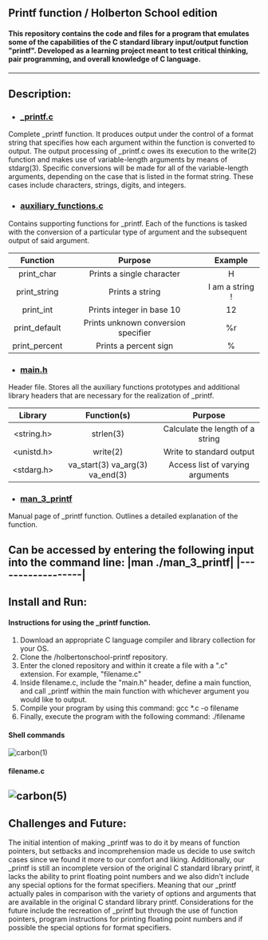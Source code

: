 ## Printf function / Holberton School edition
#### This repository contains the code and files for a program that emulates some of the capabilities of the C standard library input/output function "printf". Developed as a learning project meant to test critical thinking, pair programming, and overall knowledge of C language.
-------------------------------------------------------------------------------------------------------------
## Description:

* ### [_printf.c](_printf.c)
Complete _printf function. It produces output under the control of a format string that specifies how each argument within the function is converted to output. The output processing of _printf.c owes its execution to the write(2) function and makes use of variable-length arguments by means of stdarg(3). Specific conversions will be made for all of the variable-length arguments, depending on the case that is listed in the format string. These cases include characters, strings, digits, and integers.

* ### [auxiliary_functions.c](auxiliary_functions.c)
Contains supporting functions for _printf. Each of the functions is tasked with the conversion of a particular type of argument and the subsequent output of said argument.

|Function| Purpose |Example|
|:--------:|:---------:|:-------:|
|print_char|Prints a single character|H|
|print_string|Prints a string|I am a string !|
|print_int|Prints integer in base 10|12
|print_default|Prints unknown conversion specifier|%r|
|print_percent|Prints a percent sign|%|

* ### [main.h](main.h)
Header file. Stores all the auxiliary functions prototypes and additional library headers that are necessary for the realization of _printf.

|Library| Function(s) | Purpose|
|:-------:|:-------------:|:--------:|
|<string.h>| strlen(3) | Calculate the length of a string|
|<unistd.h>| write(2) | Write to standard output|
|<stdarg.h>| va_start(3) va_arg(3) va_end(3) | Access list of varying arguments|

* ### [man_3_printf](man_3_printf)
Manual page of _printf function. Outlines a detailed explanation of the function.

Can be accessed by entering the following input into the command line:
|man ./man_3_printf|
|------------------|
----------------------------------------------------------------------------------------------------------------
## Install and Run:
#### Instructions for using the _printf function.

1. Download an appropriate C language compiler and library collection for your OS.
2. Clone the /holbertonschool-printf repository.
3. Enter the cloned repository and within it create a file with a ".c" extension. For example, "filename.c"
4. Inside filename.c, include the "main.h" header, define a main function, and call _printf within the main function with whichever argument you would like to output.
5. Compile your program by using this command: gcc *.c -o filename
6. Finally, execute the program with the following command: ./filename

#### Shell commands
![carbon(1)](https://user-images.githubusercontent.com/113718820/201495883-8ef097f7-f214-4ebe-95d6-f008c53da253.png)
#### filename.c
![carbon(5)](https://user-images.githubusercontent.com/113718820/201500410-5c5624e3-1428-4755-8c1c-7cc0d340dbd9.png)
-----------------------------------------------------------------------------------------------------------------
## Challenges and Future:
The initial intention of making _printf was to do it by means of function pointers, but setbacks and incomprehension made us decide to use switch cases since we found it more to our comfort and liking. Additionally, our _printf is still an incomplete version of the original C standard library printf, it lacks the ability to print floating point numbers and we also didn't include any special options for the format specifiers. Meaning that our _printf actually pales in comparison with the variety of options and arguments that are available in the original C standard library printf. Considerations for the future include the recreation of _printf but through the use of function pointers, program instructions for printing floating point numbers and if possible the special options for format specifiers.
